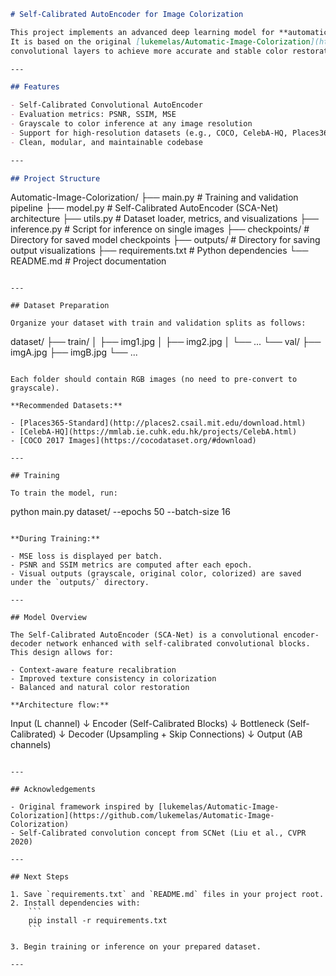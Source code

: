 ```markdown
# Self-Calibrated AutoEncoder for Image Colorization

This project implements an advanced deep learning model for **automatic image colorization**, built with a **Self-Calibrated AutoEncoder (SCA-Net)** architecture.
It is based on the original [lukemelas/Automatic-Image-Colorization](https://github.com/lukemelas/Automatic-Image-Colorization) but redesigned with self-calibrated
convolutional layers to achieve more accurate and stable color restoration.

---

## Features

- Self-Calibrated Convolutional AutoEncoder  
- Evaluation metrics: PSNR, SSIM, MSE  
- Grayscale to color inference at any image resolution  
- Support for high-resolution datasets (e.g., COCO, CelebA-HQ, Places365)  
- Clean, modular, and maintainable codebase  

---

## Project Structure

```
Automatic-Image-Colorization/
├── main.py           # Training and validation pipeline
├── model.py          # Self-Calibrated AutoEncoder (SCA-Net) architecture
├── utils.py          # Dataset loader, metrics, and visualizations
├── inference.py      # Script for inference on single images
├── checkpoints/      # Directory for saved model checkpoints
├── outputs/          # Directory for saving output visualizations
├── requirements.txt  # Python dependencies
└── README.md         # Project documentation
```

---

## Dataset Preparation

Organize your dataset with train and validation splits as follows:

```
dataset/
├── train/
│   ├── img1.jpg
│   ├── img2.jpg
│   └── ...
└── val/
    ├── imgA.jpg
    ├── imgB.jpg
    └── ...
```

Each folder should contain RGB images (no need to pre-convert to grayscale).

**Recommended Datasets:**

- [Places365-Standard](http://places2.csail.mit.edu/download.html)  
- [CelebA-HQ](https://mmlab.ie.cuhk.edu.hk/projects/CelebA.html)  
- [COCO 2017 Images](https://cocodataset.org/#download)  

---

## Training

To train the model, run:

```
python main.py dataset/ --epochs 50 --batch-size 16
```

**During Training:**

- MSE loss is displayed per batch.  
- PSNR and SSIM metrics are computed after each epoch.  
- Visual outputs (grayscale, original color, colorized) are saved under the `outputs/` directory.

---

## Model Overview

The Self-Calibrated AutoEncoder (SCA-Net) is a convolutional encoder-decoder network enhanced with self-calibrated convolutional blocks. This design allows for:

- Context-aware feature recalibration  
- Improved texture consistency in colorization  
- Balanced and natural color restoration  

**Architecture flow:**

```
Input (L channel)
    ↓
Encoder (Self-Calibrated Blocks)
    ↓
Bottleneck (Self-Calibrated)
    ↓
Decoder (Upsampling + Skip Connections)
    ↓
Output (AB channels)
```

---

## Acknowledgements

- Original framework inspired by [lukemelas/Automatic-Image-Colorization](https://github.com/lukemelas/Automatic-Image-Colorization)  
- Self-Calibrated convolution concept from SCNet (Liu et al., CVPR 2020)  

---

## Next Steps

1. Save `requirements.txt` and `README.md` files in your project root.  
2. Install dependencies with:  
    ```
    pip install -r requirements.txt
    ```  

3. Begin training or inference on your prepared dataset.

---
```

